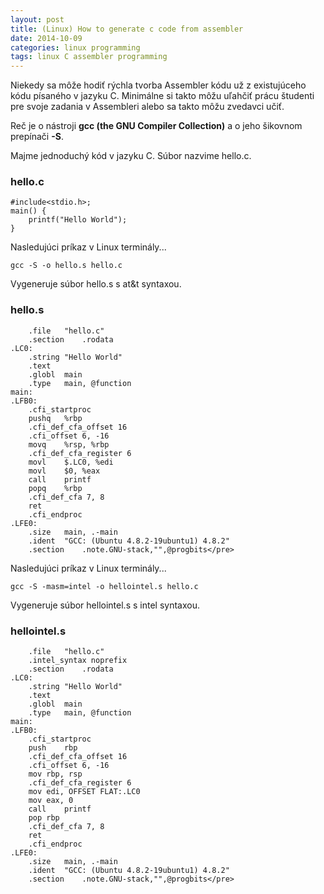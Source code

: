 ```yaml
---
layout: post
title: (Linux) How to generate c code from assembler
date: 2014-10-09
categories: linux programming 
tags: linux C assembler programming
---
```


Niekedy sa môže hodiť rýchla tvorba Assembler kódu už z existujúceho kódu písaného v jazyku C. 
Minimálne si takto môžu uľahčiť prácu študenti pre svoje zadania v Assembleri alebo sa takto môžu zvedavci učiť.

Reč je o nástroji **gcc (the GNU Compiler Collection)** a o jeho šikovnom prepínači **-S**. 

Majme jednoduchý kód v jazyku C. Súbor nazvime hello.c.

### hello.c

```
#include<stdio.h>;
main() {
    printf("Hello World");
}
```


Nasledujúci príkaz v Linux terminály... 

`gcc -S -o hello.s hello.c`

Vygeneruje súbor hello.s s at&t syntaxou.

### hello.s
 
```
    .file	"hello.c"
	.section	.rodata
.LC0:
	.string	"Hello World"
	.text
	.globl	main
	.type	main, @function
main:
.LFB0:
	.cfi_startproc
	pushq	%rbp
	.cfi_def_cfa_offset 16
	.cfi_offset 6, -16
	movq	%rsp, %rbp
	.cfi_def_cfa_register 6
	movl	$.LC0, %edi
	movl	$0, %eax
	call	printf
	popq	%rbp
	.cfi_def_cfa 7, 8
	ret
	.cfi_endproc
.LFE0:
	.size	main, .-main
	.ident	"GCC: (Ubuntu 4.8.2-19ubuntu1) 4.8.2"
	.section	.note.GNU-stack,"",@progbits</pre> 
```

Nasledujúci príkaz v Linux terminály...
 
`gcc -S -masm=intel -o hellointel.s hello.c`

Vygeneruje súbor hellointel.s s intel syntaxou.

### hellointel.s
 
```
    .file	"hello.c"
	.intel_syntax noprefix
	.section	.rodata
.LC0:
	.string	"Hello World"
	.text
	.globl	main
	.type	main, @function
main:
.LFB0:
	.cfi_startproc
	push	rbp
	.cfi_def_cfa_offset 16
	.cfi_offset 6, -16
	mov	rbp, rsp
	.cfi_def_cfa_register 6
	mov	edi, OFFSET FLAT:.LC0
	mov	eax, 0
	call	printf
	pop	rbp
	.cfi_def_cfa 7, 8
	ret
	.cfi_endproc
.LFE0:
	.size	main, .-main
	.ident	"GCC: (Ubuntu 4.8.2-19ubuntu1) 4.8.2"
	.section	.note.GNU-stack,"",@progbits</pre> 
```